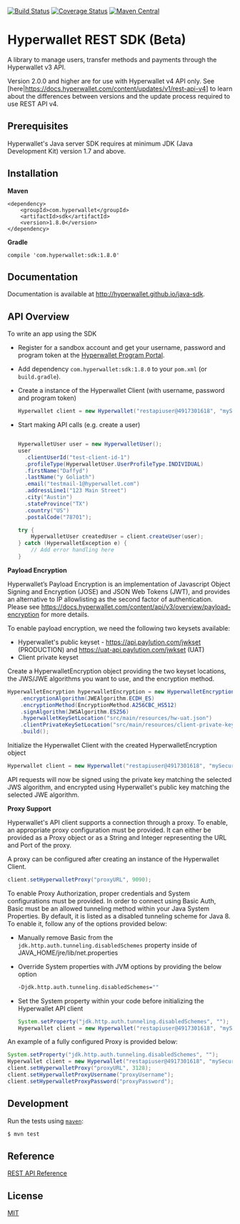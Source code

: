 [![Build Status](https://travis-ci.org/hyperwallet/java-sdk.png?branch=master)](https://travis-ci.org/hyperwallet/java-sdk)
[![Coverage Status](https://coveralls.io/repos/github/hyperwallet/java-sdk/badge.svg?branch=master)](https://coveralls.io/github/hyperwallet/java-sdk?branch=master)
[![Maven Central](https://img.shields.io/maven-central/v/com.hyperwallet/sdk.svg)]()

Hyperwallet REST SDK (Beta)
===========================

A library to manage users, transfer methods and payments through the Hyperwallet v3 API.

Version 2.0.0 and higher are for use with Hyperwallet v4 API only. See [here|https://docs.hyperwallet.com/content/updates/v1/rest-api-v4] to learn about the differences between versions and the update process required to use REST API v4.


Prerequisites
------------

Hyperwallet's Java server SDK requires at minimum JDK (Java Development Kit) version 1.7 and above.

Installation
------------

**Maven**
```
<dependency>
    <groupId>com.hyperwallet</groupId>
    <artifactId>sdk</artifactId>
    <version>1.8.0</version>
</dependency>
```

**Gradle**
```
compile 'com.hyperwallet:sdk:1.8.0'
```

Documentation
-------------

Documentation is available at http://hyperwallet.github.io/java-sdk.


API Overview
------------

To write an app using the SDK

* Register for a sandbox account and get your username, password and program token at the [Hyperwallet Program Portal](https://portal.hyperwallet.com).
* Add dependency `com.hyperwallet:sdk:1.8.0` to your `pom.xml` (or `build.gradle`).

* Create a instance of the Hyperwallet Client (with username, password and program token)
  ```java
  Hyperwallet client = new Hyperwallet("restapiuser@4917301618", "mySecurePassword!", "prg-645fc30d-83ed-476c-a412-32c82738a20e");
  ```
* Start making API calls (e.g. create a user)
  ```java

  HyperwalletUser user = new HyperwalletUser();
  user
    .clientUserId("test-client-id-1")
    .profileType(HyperwalletUser.UserProfileType.INDIVIDUAL)
    .firstName("Daffyd")
    .lastName("y Goliath")
    .email("testmail-1@hyperwallet.com")
    .addressLine1("123 Main Street")
    .city("Austin")
    .stateProvince("TX")
    .country("US")
    .postalCode("78701");

  try {
      HyperwalletUser createdUser = client.createUser(user);
  } catch (HyperwalletException e) {
      // Add error handling here
  }
  ```

**Payload Encryption**

Hyperwallet’s Payload Encryption is an implementation of Javascript Object Signing and Encryption (JOSE) and JSON Web Tokens (JWT), and provides an alternative to IP allowlisting as the second factor of authentication. Please see https://docs.hyperwallet.com/content/api/v3/overview/payload-encryption for more details.

To enable payload encryption, we need the following two keysets available:
* Hyperwallet's public keyset - https://api.paylution.com/jwkset (PRODUCTION) and https://uat-api.paylution.com/jwkset (UAT)
* Client private keyset

Create a HyperwalletEncryption object providing the two keyset locations, the JWS/JWE algorithms you want to use, and the encryption method.
  ```java
  HyperwalletEncryption hyperwalletEncryption = new HyperwalletEncryptionBuilder()
      .encryptionAlgorithm(JWEAlgorithm.ECDH_ES)
      .encryptionMethod(EncryptionMethod.A256CBC_HS512)
      .signAlgorithm(JWSAlgorithm.ES256)
      .hyperwalletKeySetLocation("src/main/resources/hw-uat.json")
      .clientPrivateKeySetLocation("src/main/resources/client-private-keyset.json")
      .build();
  ```
Initialize the Hyperwallet Client with the created HyperwalletEncryption object
  ```java
  Hyperwallet client = new Hyperwallet("restapiuser@4917301618", "mySecurePassword!", "prg-645fc30d-83ed-476c-a412-32c82738a20e", hyperwalletEncryption);  
  ```
API requests will now be signed using the private key matching the selected JWS algorithm, and encrypted using Hyperwallet's public key matching the selected JWE algorithm.


**Proxy Support**

Hyperwallet's API client supports a connection through a proxy. To enable, an appropriate proxy configuration must be provided. It can either be provided as a Proxy object or as a String and Integer representing the URL and Port of the proxy.

A proxy can be configured after creating an instance of the Hyperwallet Client.
  ```java
  client.setHyperwalletProxy("proxyURL", 9090);
  ```

To enable Proxy Authorization, proper credentials and System configurations must be provided. In order to connect using Basic Auth, Basic must be an allowed tunneling method within your Java System Properties. By default, it is listed as a disabled tunneling scheme for Java 8. To enable it, follow any of the options provided below:

* Manually remove Basic from the `jdk.http.auth.tunneling.disabledSchemes` property inside of JAVA_HOME/jre/lib/net.properties
* Override System properties with JVM options by providing the below option
  ```bash
  -Djdk.http.auth.tunneling.disabledSchemes=""
  ```
* Set the System property within your code before initializing the Hyperwallet API client

  ```java
  System.setProperty("jdk.http.auth.tunneling.disabledSchemes", "");
  Hyperwallet client = new Hyperwallet("restapiuser@4917301618", "mySecurePassword!", "prg-645fc30d-83ed-476c-a412-32c82738a20e");
  ```
  
An example of a fully configured Proxy is provided below:

  ```java
  System.setProperty("jdk.http.auth.tunneling.disabledSchemes", "");
  Hyperwallet client = new Hyperwallet("restapiuser@4917301618", "mySecurePassword!", "prg-645fc30d-83ed-476c-a412-32c82738a20e");
  client.setHyperwalletProxy("proxyURL", 3128);
  client.setHyperwalletProxyUsername("proxyUsername");
  client.setHyperwalletProxyPassword("proxyPassword");
  ```

Development
-----------

Run the tests using [`maven`](https://maven.apache.org/):

```bash
$ mvn test
```


Reference
---------

[REST API Reference](https://sandbox.hyperwallet.com/developer-portal/#/docs)


License
-------

[MIT](https://raw.githubusercontent.com/hyperwallet/java-sdk/master/LICENSE)
